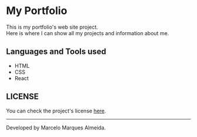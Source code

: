 # My Portfolio

This is my portfolio's web site project.\
Here is where I can show all my projects and information about me.


## Languages and Tools used

- HTML
- CSS
- React

## LICENSE

You can check the project's license [here](https://github.com/MarceloM075/my-portfolio/blob/master/LICENSE).

<hr>

Developed by Marcelo Marques Almeida.
